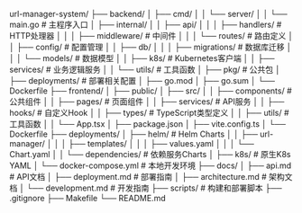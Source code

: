 url-manager-system/
├── backend/
│   ├── cmd/
│   │   └── server/
│   │       └── main.go                 # 主程序入口
│   ├── internal/
│   │   ├── api/
│   │   │   ├── handlers/              # HTTP处理器
│   │   │   ├── middleware/            # 中间件
│   │   │   └── routes/                # 路由定义
│   │   ├── config/                    # 配置管理
│   │   ├── db/
│   │   │   ├── migrations/            # 数据库迁移
│   │   │   └── models/                # 数据模型
│   │   ├── k8s/                       # Kubernetes客户端
│   │   ├── services/                  # 业务逻辑服务
│   │   └── utils/                     # 工具函数
│   ├── pkg/                           # 公共包
│   ├── deployments/                   # 部署相关配置
│   ├── go.mod
│   ├── go.sum
│   └── Dockerfile
├── frontend/
│   ├── public/
│   ├── src/
│   │   ├── components/                # 公共组件
│   │   ├── pages/                     # 页面组件
│   │   ├── services/                  # API服务
│   │   ├── hooks/                     # 自定义Hook
│   │   ├── types/                     # TypeScript类型定义
│   │   ├── utils/                     # 工具函数
│   │   └── App.tsx
│   ├── package.json
│   ├── vite.config.ts
│   └── Dockerfile
├── deployments/
│   ├── helm/                          # Helm Charts
│   │   ├── url-manager/
│   │   │   ├── templates/
│   │   │   ├── values.yaml
│   │   │   └── Chart.yaml
│   │   └── dependencies/              # 依赖服务Charts
│   ├── k8s/                          # 原生K8s YAML
│   └── docker-compose.yml            # 本地开发环境
├── docs/
│   ├── api.md                        # API文档
│   ├── deployment.md                 # 部署指南
│   ├── architecture.md               # 架构文档
│   └── development.md                # 开发指南
├── scripts/                          # 构建和部署脚本
├── .gitignore
├── Makefile
└── README.md